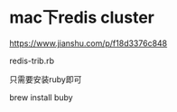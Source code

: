 # mac下redis cluster

<https://www.jianshu.com/p/f18d3376c848>

redis-trib.rb

只需要安装ruby即可

brew install buby
